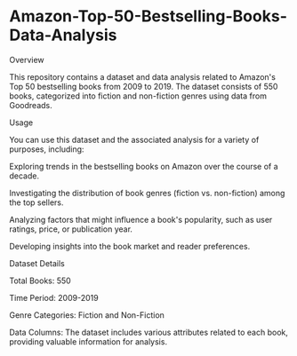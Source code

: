 # Amazon-Top-50-Bestselling-Books-Data-Analysis

Overview

This repository contains a dataset and data analysis related to Amazon's Top 50 bestselling books from 2009 to 2019. The dataset consists of 550 books, categorized into fiction and non-fiction genres using data from Goodreads.

Usage

You can use this dataset and the associated analysis for a variety of purposes, including:

Exploring trends in the bestselling books on Amazon over the course of a decade.

Investigating the distribution of book genres (fiction vs. non-fiction) among the top sellers.

Analyzing factors that might influence a book's popularity, such as user ratings, price, or publication year.

Developing insights into the book market and reader preferences.

Dataset Details

Total Books: 550

Time Period: 2009-2019

Genre Categories: Fiction and Non-Fiction

Data Columns: The dataset includes various attributes related to each book, providing valuable information for analysis.
